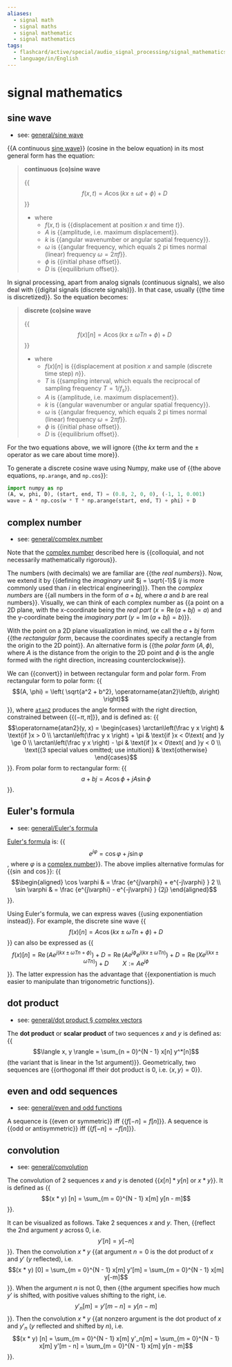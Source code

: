 ```yaml
---
aliases:
  - signal math
  - signal maths
  - signal mathematic
  - signal mathematics
tags:
  - flashcard/active/special/audio_signal_processing/signal_mathematics
  - language/in/English
---
```


# signal mathematics

## sine wave

- see: [general/sine wave](../../general/sine%20wave.md)

{{A continuous [sine wave](../../general/sine%20wave.md)}} (cosine in the below equation) in its most general form has the equation: <!--SR:!2024-10-03,52,310-->

> __continuous (co)sine wave__
>
> {{$$f(x, t) = A \cos(kx \pm \omega t + \phi) + D$$}}
>
> - where
>   - $f(x, t)$ is {{displacement at position $x$ and time $t$}}.
>   - $A$ is {{amplitude, i.e. maximum displacement}}.
>   - $k$ is {{angular wavenumber or angular spatial frequency}}.
>   - $\omega$ is {{angular frequency, which equals 2 pi times normal (linear) frequency $\omega = 2\pi f$}}.
>   - $\phi$ is {{initial phase offset}}.
>   - $D$ is {{equilibrium offset}}. <!--SR:!2025-01-30,129,290!2024-10-03,52,310!2024-10-10,59,310!2024-10-15,64,310!2024-10-04,53,310!2024-10-05,54,310!2024-10-16,65,310-->

In signal processing, apart from analog signals (continuous signals), we also deal with {{digital signals (discrete signals)}}. In that case, usually {{the time is discretized}}. So the equation becomes: <!--SR:!2024-10-08,57,310!2024-10-15,64,310-->

> __discrete (co)sine wave__
>
> {{$$f(x)[n] = A \cos(kx \pm \omega T n + \phi) + D$$}} <!-- markdownlint-disable-line MD011 -->
>
> - where
>   - $f(x)[n]$ is {{displacement at position $x$ and sample (discrete time step) $n$}}. <!-- markdownlint-disable-line MD011 -->
>   - $T$ is {{sampling interval, which equals the reciprocal of sampling frequency $T = 1 / f_s$}}.
>   - $A$ is {{amplitude, i.e. maximum displacement}}.
>   - $k$ is {{angular wavenumber or angular spatial frequency}}.
>   - $\omega$ is {{angular frequency, which equals 2 pi times normal (linear) frequency $\omega = 2\pi f$}}.
>   - $\phi$ is {{initial phase offset}}.
>   - $D$ is {{equilibrium offset}}. <!--SR:!2024-10-05,54,310!2024-10-21,68,310!2024-10-19,66,310!2024-10-06,55,310!2024-10-20,67,310!2024-10-03,52,310!2024-10-04,53,310!2025-03-16,174,310-->

For the two equations above, we will ignore {{the $kx$ term and the $\pm$ operator as we care about time more}}. <!--SR:!2024-10-20,67,310-->

To generate a discrete cosine wave using Numpy, make use of {{the above equations, `np.arange`, and `np.cos`}}: <!--SR:!2024-10-26,73,310-->

```Python
import numpy as np
(A, w, phi, D), (start, end, T) = (0.8, 2, 0, 0), (-1, 1, 0.001)
wave = A * np.cos(w * T * np.arange(start, end, T) + phi) + D
```

## complex number

- see: [general/complex number](../../general/complex%20number.md)

Note that the [complex number](../../general/complex%20number.md) described here is {{colloquial, and not necessarily mathematically rigorous}}. <!--SR:!2024-10-09,58,310-->

The numbers (with decimals) we are familiar are {{the _real numbers_}}. Now, we extend it by {{defining the _imaginary unit_ $j = \sqrt{-1}$ ($j$ is more commonly used than $i$ in electrical engineering)}}. Then the _complex numbers_ are {{all numbers in the form of $a + bj$, where $a$ and $b$ are real numbers}}. Visually, we can think of each complex number as {{a point on a 2D plane, with the x-coordinate being the _real part_ ($x = \operatorname{Re}(a + bj) = a$) and the y-coordinate being the _imaginary part_ ($y = \operatorname{Im}(a + bj) = b$)}}. <!--SR:!2024-10-18,67,310!2024-10-16,65,310!2024-10-06,55,310!2024-10-05,54,310-->

With the point on a 2D plane visualization in mind, we call the $a + bj$ form {{the _rectangular form_, because the coordinates specify a rectangle from the origin to the 2D point}}. An alternative form is {{the _polar form_ $(A, \phi)$, where $A$ is the distance from the origin to the 2D point and $\phi$ is the angle formed with the right direction, increasing counterclockwise}}. <!--SR:!2024-10-10,59,310!2024-10-21,68,310-->

We can {{convert}} in between rectangular form and polar form. From rectangular form to polar form: {{$$(A, \phi) = \left( \sqrt{a^2 + b^2}, \operatorname{atan2}\left(b, a\right) \right)$$}}, where [`atan2`](../../general/atan2.md) produces the angle formed with the right direction, constrained between {{$(-\pi, \pi]$}}, and is defined as: {{$$\operatorname{atan2}(y, x) = \begin{cases} \arctan\left(\frac y x \right) & \text{if }x > 0 \\ \arctan\left(\frac y x \right) + \pi & \text{if }x < 0\text{ and }y \ge 0 \\ \arctan\left(\frac y x \right) - \pi & \text{if }x < 0\text{ and }y < 0 \\ \text{(3 special values omitted; use intuition)} & \text{otherwise} \end{cases}$$}}. From polar form to rectangular form: {{$$a + bj = A \cos \phi + j A \sin \phi$$}}. <!--SR:!2024-10-09,58,310!2024-10-07,56,310!2024-10-07,56,310!2024-09-28,30,210!2024-10-03,52,310-->

## Euler's formula

- see: [general/Euler's formula](../../general/Euler's%20formula.md)

[Euler's formula](../../general/Euler's%20formula.md) is: {{$$e^{j\varphi} = \cos \varphi + j \sin \varphi$$, where $\varphi$ is a [complex number](#complex%20number)}}. The above implies alternative formulas for {{$\sin$ and $\cos$}}: {{$$\begin{aligned} \cos \varphi & = \frac {e^{j\varphi} + e^{-j\varphi} } 2 \\ \sin \varphi & = \frac {e^{j\varphi} - e^{-j\varphi} } {2j} \end{aligned}$$}}. <!--SR:!2024-10-18,67,310!2024-10-11,60,310!2025-04-10,196,310-->

Using Euler's formula, we can express waves {{using exponentiation instead}}. For example, the discrete sine wave {{$$f(x) [n] = A \cos(kx \pm \omega T n + \phi) + D$$}} can also be expressed as {{$$f(x) [n] = \operatorname{Re}\left(A e^{j(kx \pm \omega Tn + \phi)}\right) + D = \operatorname{Re}\left(A e^{j \phi} e^{j(kx \pm \omega Tn)}\right) + D = \operatorname{Re}\left(X e^{j(kx \pm \omega Tn)} \right) + D \qquad X := A e^{j \phi}$$}}. The latter expression has the advantage that {{exponentiation is much easier to manipulate than trigonometric functions}}. <!--SR:!2024-11-26,87,341!2024-10-12,50,321!2024-10-23,54,321!2024-11-22,83,341-->

## dot product

- see: [general/dot product § complex vectors](../../general/dot%20product.md#complex%20vectors)

The __dot product__ or __scalar product__ of two sequences $x$ and $y$ is defined as: {{$$\langle x, y \rangle = \sum_{n = 0}^{N - 1} x[n] y^*[n]$$ (the variant that is linear in the 1st argument)}}. Geometrically, two sequences are {{orthogonal iff their dot product is $0$, i.e. $\langle x, y \rangle = 0$}}. <!--SR:!2024-10-28,59,321!2024-11-22,83,341-->

## even and odd sequences

- see: [general/even and odd functions](../../general/even%20and%20odd%20functions.md)

A sequence is {{even or symmetric}} iff {{$f[-n] = f[n]$}}. A sequence is {{odd or antisymmetric}} iff {{$f[-n] = -f[n]$}}. <!--SR:!2024-11-04,67,341!2024-11-21,82,341!2024-11-25,86,341!2024-11-13,76,341-->

## convolution

- see: [general/convolution](../../general/convolution.md)

The convolution of 2 sequences $x$ and $y$ is denoted {{$x[n] * y[n]$ or $x * y$}}. It is defined as {{$$(x * y) [n] = \sum_{m = 0}^{N - 1} x[m] y[n - m]$$}}. <!--SR:!2024-11-04,65,321!2024-10-29,60,321-->

It can be visualized as follows. Take 2 sequences $x$ and $y$. Then, {{reflect the 2nd argument $y$ across $0$, i.e. $$y'[n] = y[-n]$$}}. Then the convolution $x * y$ {{at argument $n = 0$ is the dot product of $x$ and $y'$ ($y$ reflected), i.e. $$(x * y) [0] = \sum_{m = 0}^{N - 1} x[m] y'[m] = \sum_{m = 0}^{N - 1} x[m] y[-m]$$}}. When the argument $n$ is not $0$, then {{the argument specifies how much $y'$ is shifted, with positive values shifting to the right, i.e. $$y'_n[m] = y'[m - n] = y[n - m]$$}}. Then the convolution $x * y$ {{at nonzero argument is the dot product of $x$ and $y'_n$ ($y$ reflected and shifted by $n$), i.e. $$(x * y) [n] = \sum_{m = 0}^{N - 1} x[m] y'_n[m] = \sum_{m = 0}^{N - 1} x[m] y'[m - n] = \sum_{m = 0}^{N - 1} x[m] y[n - m]$$}}. <!--SR:!2024-11-17,79,341!2024-11-27,88,341!2024-11-06,69,341!2024-11-08,71,341-->
